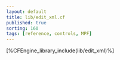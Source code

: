 ```yaml
---
layout: default
title: lib/edit_xml.cf
published: true
sorting: 160
tags: [reference, controls, MPF]
---
```


[%CFEngine_library_include(lib/edit_xml)%]

